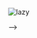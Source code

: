 ![lazy](https://user-images.githubusercontent.com/64088838/127237557-c8f0ae98-0a06-4391-8d7f-1e3a6197d2e5.png)

-->
